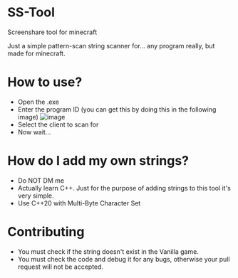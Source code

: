 # SS-Tool
Screenshare tool for minecraft

Just a simple pattern-scan string scanner for... any program really, but made for minecraft.

# How to use?

- Open the .exe
- Enter the program ID (you can get this by doing this in the following image)
![image](https://github.com/user-attachments/assets/f203e8cd-fabd-4134-a81f-f7480066425f)
- Select the client to scan for
- Now wait...


# How do I add my own strings?

- Do NOT DM me
- Actually learn C++. Just for the purpose of adding strings to this tool it's very simple.
- Use C++20 with Multi-Byte Character Set

# Contributing
- You must check if the string doesn't exist in the Vanilla game.
- You must check the code and debug it for any bugs, otherwise your pull request will not be accepted.
